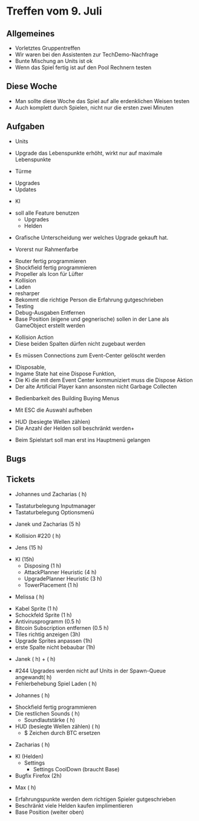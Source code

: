 # Treffen vom 9. Juli

## Allgemeines

* Vorletztes Gruppentreffen
* Wir waren bei den Assistenten zur TechDemo-Nachfrage
 * Bunte Mischung an Units ist ok
* Wenn das Spiel fertig ist auf den Pool Rechnern testen

## Diese Woche

* Man sollte diese Woche das Spiel auf alle erdenklichen Weisen testen
 * Auch komplett durch Spielen, nicht nur die ersten zwei Minuten

## Aufgaben
 + Units
  * Upgrade das Lebenspunkte erhöht, wirkt nur auf maximale Lebenspunkte
 + Türme
  * Upgrades
  * Updates
 + KI
  * soll alle Feature benutzen
    * Upgrades
    * Helden
 + Grafische Unterscheidung wer welches Upgrade gekauft hat.
  * Vorerst nur Rahmenfarbe
 + Router fertig programmieren
 + Shockfield fertig programmieren
 + Propeller als Icon für Lüfter
 + Kollision
 + Laden
 + resharper
 + Bekommt die richtige Person die Erfahrung gutgeschrieben
 + Testing
 + Debug-Ausgaben Entfernen
 + Base Position (eigene und gegnerische) sollen in der Lane als GameObject erstellt werden
  * Kollision Action
  * Diese beiden Spalten dürfen nicht zugebaut werden
 + Es müssen Connections zum Event-Center gelöscht werden
  * IDisposable,
  * Ingame State hat eine Dispose Funktion,
  * Die Ki die mit dem Event Center kommuniziert muss die Dispose Aktion
   * Der alte Artificial Player kann ansonsten nicht Garbage Collecten
  + Bedienbarkeit des Building Buying Menus
   * Mit ESC die Auswahl aufheben
  + HUD (besiegte Wellen zählen)
  + Die Anzahl der Helden soll beschränkt werden+
  * Beim Spielstart soll man erst ins Hauptmenü gelangen





## Bugs

## Tickets
+ Johannes und Zacharias ( h)
 * Tastaturbelegung Inputmanager
 * Tastaturbelegung Optionsmenü
+ Janek und Zacharias (5 h)
 * Kollision #220 ( h)
+ Jens (15 h)
 * KI (15h)
   * Disposing (1 h)
   * AttackPlanner Heuristic (4 h)
   * UpgradePlanner Heuristic (3 h)
   * TowerPlacement (1 h)
+ Melissa ( h)
 * Kabel Sprite (1 h)
 * Schockfeld Sprite (1 h)
 * Antivirusprogramm (0.5 h)
 * Bitcoin Subscription entfernen (0.5 h)
 * Tiles richtig anzeigen (3h)
 * Upgrade Sprites anpassen (1h)
 * erste Spalte nicht bebaubar (1h)
+ Janek ( h) + ( h)
 * #244 Upgrades werden nicht auf Units in der Spawn-Queue angewandt( h)
 * Fehlerbehebung Spiel Laden ( h)
+ Johannes ( h)
 * Shockfield fertig programmieren
 * Die restlichen Sounds ( h)
   * Soundlautstärke ( h)
 * HUD (besiegte Wellen zählen) ( h)
   * $ Zeichen durch BTC ersetzen
+ Zacharias ( h)
 * KI (Helden)
   * Settings
     * Settings CoolDown (braucht Base)
 * Bugfix Firefox (2h)
+ Max ( h)
 * Erfahrungspunkte werden dem richtigen Spieler gutgeschrieben
 * Beschränkt viele Helden kaufen implimentieren
 * Base Position (weiter oben)
